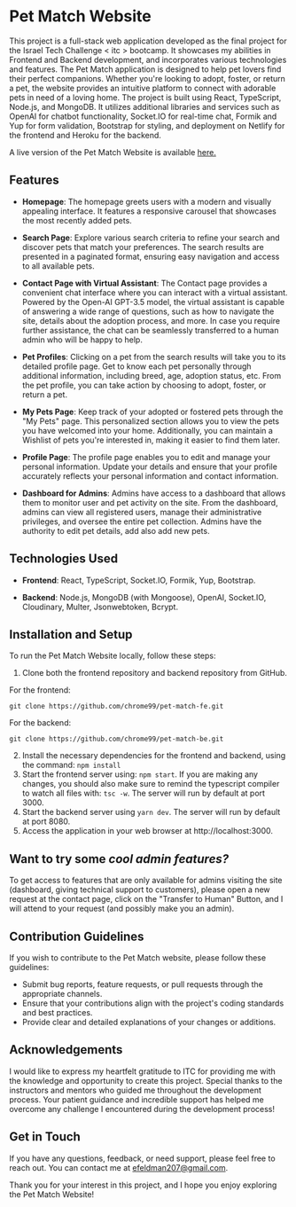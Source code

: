 # Pet Match Website

This project is a full-stack web application developed as the final project for the Israel Tech Challenge < itc > bootcamp. It showcases my abilities in Frontend and Backend development, and incorporates various technologies and features. The Pet Match application is designed to help pet lovers find their perfect companions. Whether you're looking to adopt, foster, or return a pet, the website provides an intuitive platform to connect with adorable pets in need of a loving home. The project is built using React, TypeScript, Node.js, and MongoDB. It utilizes additional libraries and services such as OpenAI for chatbot functionality, Socket.IO for real-time chat, Formik and Yup for form validation, Bootstrap for styling, and deployment on Netlify for the frontend and Heroku for the backend.

A live version of the Pet Match Website is available [here.](https://pet-adoption-yhs3hgb6ly.netlify.app/)

## Features

- **Homepage**: The homepage greets users with a modern and visually appealing interface. It features a responsive carousel that showcases the most recently added pets.

- **Search Page**: Explore various search criteria to refine your search and discover pets that match your preferences. The search results are presented in a paginated format, ensuring easy navigation and access to all available pets.

- **Contact Page with Virtual Assistant**: The Contact page provides a convenient chat interface where you can interact with a virtual assistant. Powered by the Open-AI GPT-3.5 model, the virtual assistant is capable of answering a wide range of questions, such as how to navigate the site, details about the adoption process, and more. In case you require further assistance, the chat can be seamlessly transferred to a human admin who will be happy to help.

- **Pet Profiles**: Clicking on a pet from the search results will take you to its detailed profile page. Get to know each pet personally through additional information, including breed, age, adoption status, etc. From the pet profile, you can take action by choosing to adopt, foster, or return a pet.

- **My Pets Page**: Keep track of your adopted or fostered pets through the "My Pets" page. This personalized section allows you to view the pets you have welcomed into your home. Additionally, you can maintain a Wishlist of pets you're interested in, making it easier to find them later.

- **Profile Page**: The profile page enables you to edit and manage your personal information. Update your details and ensure that your profile accurately reflects your personal information and contact information.

- **Dashboard for Admins**: Admins have access to a dashboard that allows them to monitor user and pet activity on the site. From the dashboard, admins can view all registered users, manage their administrative privileges, and oversee the entire pet collection. Admins have the authority to edit pet details, add also add new pets.

## Technologies Used

- **Frontend**: React, TypeScript, Socket.IO, Formik, Yup, Bootstrap.

- **Backend**: Node.js, MongoDB (with Mongoose), OpenAI, Socket.IO, Cloudinary, Multer, Jsonwebtoken, Bcrypt.

## Installation and Setup

To run the Pet Match Website locally, follow these steps:

1. Clone both the frontend repository and backend repository from GitHub.

For the frontend:

`git clone https://github.com/chrome99/pet-match-fe.git`

For the backend:

`git clone https://github.com/chrome99/pet-match-be.git`

2. Install the necessary dependencies for the frontend and backend, using the command: `npm install`
3. Start the frontend server using: `npm start`. If you are making any changes, you should also make sure to remind the typescript compiler to watch all files with: `tsc -w`. The server will run by default at port 3000.
4. Start the backend server using `yarn dev`. The server will run by default at port 8080.
5. Access the application in your web browser at http://localhost:3000.

## Want to try some _cool admin features?_

To get access to features that are only available for admins visiting the site (dashboard, giving technical support to customers), please open a new request at the contact page, click on the "Transfer to Human" Button, and I will attend to your request (and possibly make you an admin).

## Contribution Guidelines

If you wish to contribute to the Pet Match website, please follow these guidelines:

- Submit bug reports, feature requests, or pull requests through the appropriate channels.
- Ensure that your contributions align with the project's coding standards and best practices.
- Provide clear and detailed explanations of your changes or additions.

## Acknowledgements

I would like to express my heartfelt gratitude to ITC for providing me with the knowledge and opportunity to create this project. Special thanks to the instructors and mentors who guided me throughout the development process. Your patient guidance and incredible support has helped me overcome any challenge I encountered during the development process!

## Get in Touch

If you have any questions, feedback, or need support, please feel free to reach out. You can contact me at efeldman207@gmail.com.

Thank you for your interest in this project, and I hope you enjoy exploring the Pet Match Website!
